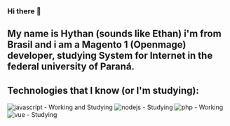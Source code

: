 ### Hi there 👋
## My name is Hythan (sounds like Ethan) i'm from Brasil and i am a Magento 1 (Openmage) developer, studying System for Internet in the federal university of Paraná.

## Technologies that I know (or I'm studying):
![javascript](https://img.shields.io/badge/JavaScript-F7DF1E?style=for-the-badge&logo=javascript&logoColor=black) - Working and Studying
![nodejs](https://img.shields.io/badge/Node.js-43853D?style=for-the-badge&logo=node.js&logoColor=white) - Studying
![php](https://img.shields.io/badge/PHP-777BB4?style=for-the-badge&logo=php&logoColor=white) - Working
![vue](https://img.shields.io/badge/Vue.js-35495E?style=for-the-badge&logo=vue.js&logoColor=4FC08D) - Studying


